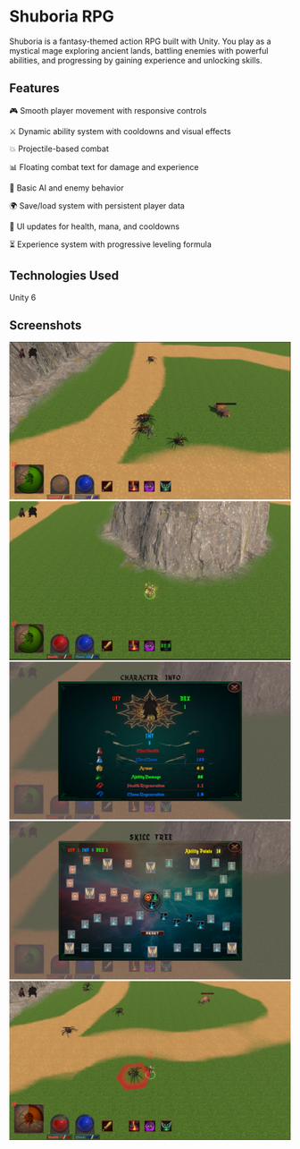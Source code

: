 # Shuboria RPG
Shuboria is a fantasy-themed action RPG built with Unity. You play as a mystical mage exploring ancient lands, battling enemies with powerful abilities, and progressing by gaining experience and unlocking skills.

## Features
🎮 Smooth player movement with responsive controls

⚔️ Dynamic ability system with cooldowns and visual effects

💥 Projectile-based combat

📊 Floating combat text for damage and experience

🧠 Basic AI and enemy behavior

🌍 Save/load system with persistent player data

🎨 UI updates for health, mana, and cooldowns

⏳ Experience system with progressive leveling formula
## Technologies Used
Unity 6



## Screenshots
![Gameplay Screenshot](Screenshots/Shurpgscreenshot1.jpeg)
![Gameplay Screenshot](Screenshots/Shurpgscreenshot2.jpeg)
![Gameplay Screenshot](Screenshots/Shurpgscreenshot3.jpeg)
![Gameplay Screenshot](Screenshots/Shurpgscreenshot4.jpeg)
![Gameplay Screenshot](Screenshots/Shurpgscreenshot5.jpeg)
